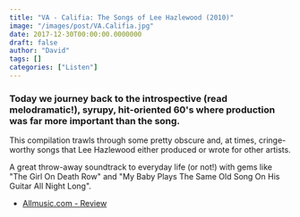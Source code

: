 ```yaml
---
title: "VA - Califia: The Songs of Lee Hazlewood (2010)"
image: "/images/post/VA.Califia.jpg"
date: 2017-12-30T00:00:00.0000000
draft: false
author: "David"
tags: []
categories: ["Listen"]
---
```

### Today we journey back to the introspective (read melodramatic!), syrupy, hit-oriented 60's where production was far more important than the song.

This compilation trawls through some pretty obscure and, at times, cringe-worthy songs that Lee Hazlewood either produced or wrote for other artists.

A great throw-away soundtrack to everyday life (or not!) with gems like "The Girl On Death Row" and "My Baby Plays The Same Old Song On His Guitar All Night Long".

-  [Allmusic.com - Review](https://www.allmusic.com/album/califia-the-songs-of-lee-hazlewood-mw0002022776)